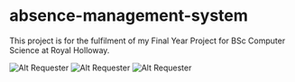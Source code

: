 # absence-management-system
This project is for the fulfilment of my Final Year Project for BSc Computer Science at Royal Holloway.

![Alt Requester](https://i.makeagif.com/media/4-11-2019/6NdIJ4.gif)
![Alt Requester](https://i.makeagif.com/media/4-11-2019/t2lCCl.gif)
![Alt Requester](https://i.makeagif.com/media/4-11-2019/2gkQAw.gif)
